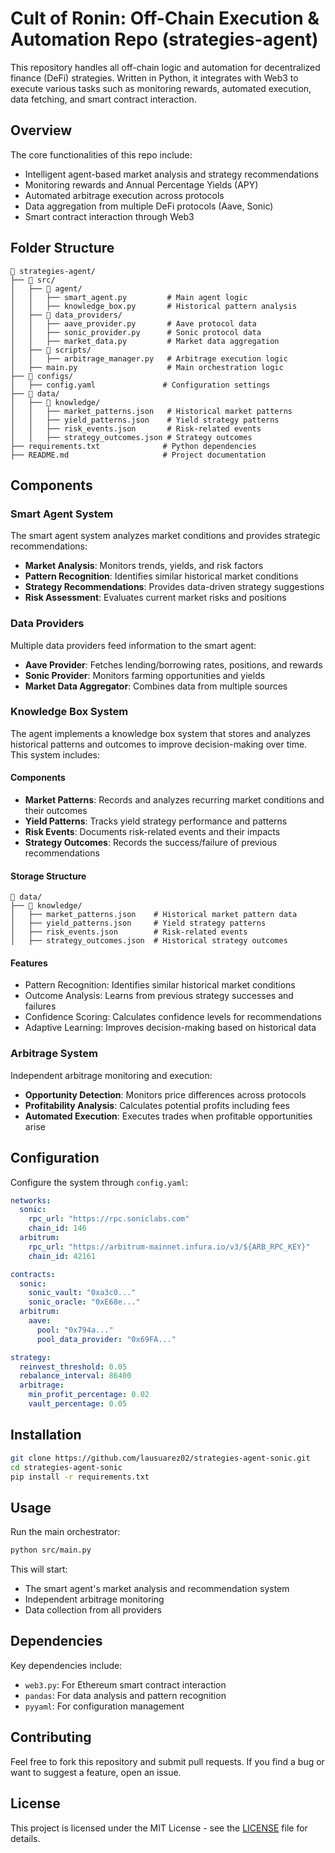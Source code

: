 # Cult of Ronin: Off-Chain Execution & Automation Repo (strategies-agent)

This repository handles all off-chain logic and automation for decentralized finance (DeFi) strategies. Written in Python, it integrates with Web3 to execute various tasks such as monitoring rewards, automated execution, data fetching, and smart contract interaction.

## Overview

The core functionalities of this repo include:
- Intelligent agent-based market analysis and strategy recommendations
- Monitoring rewards and Annual Percentage Yields (APY)
- Automated arbitrage execution across protocols
- Data aggregation from multiple DeFi protocols (Aave, Sonic)
- Smart contract interaction through Web3

## Folder Structure

```plaintext
📂 strategies-agent/
├── 📂 src/
│   ├── 📂 agent/
│   │   ├── smart_agent.py         # Main agent logic
│   │   ├── knowledge_box.py       # Historical pattern analysis
│   ├── 📂 data_providers/
│   │   ├── aave_provider.py       # Aave protocol data
│   │   ├── sonic_provider.py      # Sonic protocol data
│   │   ├── market_data.py         # Market data aggregation
│   ├── 📂 scripts/
│   │   ├── arbitrage_manager.py   # Arbitrage execution logic
│   ├── main.py                    # Main orchestration logic
├── 📂 configs/
│   ├── config.yaml               # Configuration settings
├── 📂 data/
│   ├── 📂 knowledge/
│   │   ├── market_patterns.json   # Historical market patterns
│   │   ├── yield_patterns.json    # Yield strategy patterns
│   │   ├── risk_events.json       # Risk-related events
│   │   ├── strategy_outcomes.json # Strategy outcomes
├── requirements.txt              # Python dependencies
├── README.md                     # Project documentation
```

## Components

### Smart Agent System

The smart agent system analyzes market conditions and provides strategic recommendations:

- **Market Analysis**: Monitors trends, yields, and risk factors
- **Pattern Recognition**: Identifies similar historical market conditions
- **Strategy Recommendations**: Provides data-driven strategy suggestions
- **Risk Assessment**: Evaluates current market risks and positions

### Data Providers

Multiple data providers feed information to the smart agent:

- **Aave Provider**: Fetches lending/borrowing rates, positions, and rewards
- **Sonic Provider**: Monitors farming opportunities and yields
- **Market Data Aggregator**: Combines data from multiple sources

### Knowledge Box System

The agent implements a knowledge box system that stores and analyzes historical patterns and outcomes to improve decision-making over time. This system includes:

#### Components

- **Market Patterns**: Records and analyzes recurring market conditions and their outcomes
- **Yield Patterns**: Tracks yield strategy performance and patterns
- **Risk Events**: Documents risk-related events and their impacts
- **Strategy Outcomes**: Records the success/failure of previous recommendations

#### Storage Structure

```plaintext
📂 data/
├── 📂 knowledge/
│   ├── market_patterns.json    # Historical market pattern data
│   ├── yield_patterns.json     # Yield strategy patterns
│   ├── risk_events.json        # Risk-related events
│   ├── strategy_outcomes.json  # Historical strategy outcomes
```

#### Features

- Pattern Recognition: Identifies similar historical market conditions
- Outcome Analysis: Learns from previous strategy successes and failures
- Confidence Scoring: Calculates confidence levels for recommendations
- Adaptive Learning: Improves decision-making based on historical data

### Arbitrage System

Independent arbitrage monitoring and execution:

- **Opportunity Detection**: Monitors price differences across protocols
- **Profitability Analysis**: Calculates potential profits including fees
- **Automated Execution**: Executes trades when profitable opportunities arise

## Configuration

Configure the system through `config.yaml`:

```yaml
networks:
  sonic:
    rpc_url: "https://rpc.soniclabs.com"
    chain_id: 146
  arbitrum:
    rpc_url: "https://arbitrum-mainnet.infura.io/v3/${ARB_RPC_KEY}"
    chain_id: 42161

contracts:
  sonic:
    sonic_vault: "0xa3c0..."
    sonic_oracle: "0xE68e..."
  arbitrum:
    aave:
      pool: "0x794a..."
      pool_data_provider: "0x69FA..."

strategy:
  reinvest_threshold: 0.05
  rebalance_interval: 86400
  arbitrage:
    min_profit_percentage: 0.02
    vault_percentage: 0.05
```

## Installation

```bash
git clone https://github.com/lausuarez02/strategies-agent-sonic.git
cd strategies-agent-sonic
pip install -r requirements.txt
```

## Usage

Run the main orchestrator:

```bash
python src/main.py
```

This will start:
- The smart agent's market analysis and recommendation system
- Independent arbitrage monitoring
- Data collection from all providers

## Dependencies

Key dependencies include:
- `web3.py`: For Ethereum smart contract interaction
- `pandas`: For data analysis and pattern recognition
- `pyyaml`: For configuration management

## Contributing

Feel free to fork this repository and submit pull requests. If you find a bug or want to suggest a feature, open an issue.

## License

This project is licensed under the MIT License - see the [LICENSE](LICENSE) file for details.